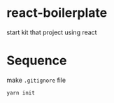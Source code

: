 # react-boilerplate
start kit that project using react 

# Sequence
make `.gitignore` file
```
yarn init
```